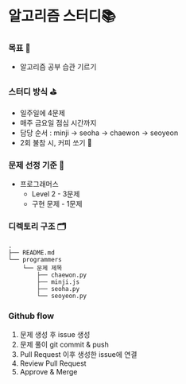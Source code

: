 # 알고리즘 스터디📚
### 목표 🎯
- 알고리즘 공부 습관 기르기 
### 스터디 방식 ⛳️
- 일주일에 4문제
- 매주 금요일 점심 시간까지
- 담당 순서 : minji -> seoha -> chaewon -> seoyeon
- 2회 불참 시, 커피 쏘기 🎉 
### 문제 선정 기준 🧐
- 프로그래머스 
  - Level 2 - 3문제
  - 구현 문제 - 1문제
### 디렉토리 구조 🗂
```
.
├── README.md
└── programmers
    └── 문제 제목
        ├── chaewon.py
        ├── minji.js
        ├── seoha.py
        └── seoyeon.py
```
### Github flow 
1. 문제 생성 후 issue 생성
2. 문제 풀이 git commit & push
3. Pull Request 이후 생성한 issue에 연결
4. Review Pull Request
5. Approve & Merge
